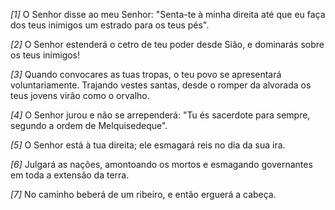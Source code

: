 *[1]* O Senhor disse ao meu Senhor: "Senta-te à minha direita até que eu faça dos teus inimigos um estrado para os teus pés".

*[2]* O Senhor estenderá o cetro de teu poder desde Sião, e dominarás sobre os teus inimigos!

*[3]* Quando convocares as tuas tropas, o teu povo se apresentará voluntariamente. Trajando vestes santas, desde o romper da alvorada os teus jovens virão como o orvalho.

*[4]* O Senhor jurou e não se arrependerá: "Tu és sacerdote para sempre, segundo a ordem de Melquisedeque".

*[5]* O Senhor está à tua direita; ele esmagará reis no dia da sua ira.

*[6]* Julgará as nações, amontoando os mortos e esmagando governantes em toda a extensão da terra.

*[7]* No caminho beberá de um ribeiro, e então erguerá a cabeça.

